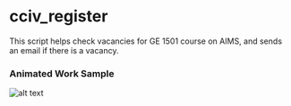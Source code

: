 # cciv_register
This script helps check vacancies for GE 1501 course on AIMS, and sends an email if there is a vacancy.

### Animated Work Sample
![alt text](https://github.com/jiwooshim/cciv_register/blob/master/work_sample.gif "cciv_register work sample GIF")
